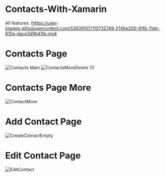 # Contacts-With-Xamarin
All features:
(https://user-images.githubusercontent.com/52639107/110732749-2146e200-81fb-11eb-810e-dace3d9b41fe.mp4

# Contacts Page
![Contacts Main](https://user-images.githubusercontent.com/52639107/110733138-ce215f00-81fb-11eb-980b-7bf33ac058b7.png) ![ContactsMoreDelete (1)](https://user-images.githubusercontent.com/52639107/110733281-06c13880-81fc-11eb-83ad-d82fbab0537c.png)

# Contacts Page More
![ContactMore](https://user-images.githubusercontent.com/52639107/110733335-1a6c9f00-81fc-11eb-8408-e0a741865c91.png)

# Add Contact Page
![CreateCotnactEmpty](https://user-images.githubusercontent.com/52639107/110733380-340de680-81fc-11eb-8a23-f871bff0d775.png)

# Edit Contact Page
![EditContact](https://user-images.githubusercontent.com/52639107/110733433-54d63c00-81fc-11eb-95ba-51bf098e518f.png)


